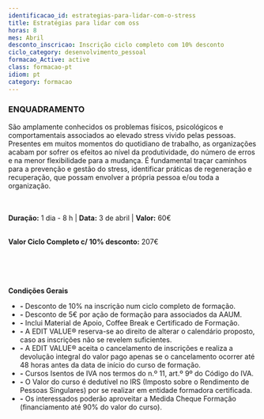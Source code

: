 ```yaml
---
identificacao_id: estrategias-para-lidar-com-o-stress
title: Estratégias para lidar com oss
horas: 8
mes: Abril
desconto_inscricao: Inscrição ciclo completo com 10% desconto
ciclo_category: desenvolvimento_pessoal
formacao_Active: active
class: formacao-pt
idiom: pt
category: formacao
---
```


### **ENQUADRAMENTO**

São amplamente conhecidos os problemas físicos, psicológicos e comportamentais associados ao elevado stress vivido pelas pessoas. Presentes em muitos momentos do quotidiano de trabalho, as organizações acabam por sofrer os efeitos ao nível da produtividade, do número de erros e na menor flexibilidade para a mudança. É fundamental traçar caminhos para a prevenção e gestão do stress, identificar práticas de regeneração e recuperação, que possam envolver a própria pessoa e/ou toda a organização.<br><br><br>

 

**Duração:** 1 dia - 8 h  \|  **Data:** 3 de abril  \|  **Valor:** 60€<br><br>
 

**Valor Ciclo Completo c/ 10% desconto:** 207€<br><br><br><br><br>

 

**Condições Gerais**

+ **\-** Desconto de 10% na inscrição num ciclo completo de formação.
+ **\-** Desconto de 5€ por ação de formação para associados da AAUM.
+ **\-** Inclui Material de Apoio, Coffee Break e Certificado de Formação.
+ **\-** A EDIT VALUE® reserva-se ao direito de alterar o calendário proposto, caso as inscrições não se revelem suficientes.
+ **\-** A EDIT VALUE® aceita o cancelamento de inscrições e realiza a devolução integral do valor pago apenas se o cancelamento ocorrer até 48 horas antes da data de início do curso de formação.
+ **\-** Cursos Isentos de IVA nos termos do n.º 11, art.º 9º do Código do IVA.
+ **\-** O Valor do curso é dedutível no IRS (Imposto sobre o Rendimento de Pessoas Singulares) por se realizar em entidade formadora certificada.
+ **\-** Os interessados poderão aproveitar a Medida Cheque Formação (financiamento até 90% do valor do curso).
